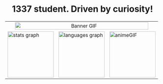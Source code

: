 <h1 align="center">1337 student. Driven by curiosity!</h1>

###
<table>
  <tr>
    <td colspan="3" align="center">
      <img src="https://media1.tenor.com/m/QIspvZvpf7wAAAAd/purple-themed-anime-train-gif.gif" width="95%" alt="Banner GIF"/>
    </td>
  </tr>
  <tr>
    <td><img src="https://github-readme-stats.vercel.app/api?username=rustc0&hide_title=false&hide_rank=false&show_icons=true&include_all_commits=true&count_private=true&disable_animations=false&theme=dracula&locale=en&hide_border=false" height="150" alt="stats graph" /></td>
    <td><img src="https://github-readme-stats.vercel.app/api/top-langs?username=rustc0&locale=en&hide_title=false&layout=compact&card_width=320&langs_count=5&theme=dracula&hide_border=false" height="150" alt="languages graph" /></td>
    <td><img src="https://media.tenor.com/yI-ZnF64CQQAAAAi/eat-popcorn.gif" height="150" alt="animeGIF" /></td>
  </tr>
</table>




###
